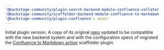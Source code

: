 ```yaml
---
'@backstage-community/plugin-search-backend-module-confluence-collator': minor
'@backstage-community/scaffolder-backend-module-confluence-to-markdown': minor
'@backstage-community/plugin-confluence': minor
---
```


Initial plugin version. A copy of its original [repo](https://github.com/K-Phoen/backstage-plugin-confluence) updated to be compatible with the new backend system and with the configuration specs of migrated the [Confluence to Markdown action](https://github.com/backstage/backstage/tree/master/plugins/scaffolder-backend-module-confluence-to-markdown) scaffolder plugin.
